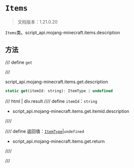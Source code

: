 # `Items`

> 文档版本：1.21.0.20

`Items`类。script_api.mojang-minecraft.items.description

## 方法

/// define
`get`


///

script_api.mojang-minecraft.items.get.description

```js
static get(itemId: string): ItemType | undefined
```

/// html | div.result
//// define
`itemId`：`string`

- script_api.mojang-minecraft.items.get.itemid.description


////

//// define
返回值：[`ItemType`](./itemtype.md)|`undefined`

- script_api.mojang-minecraft.items.get.return


////

///

